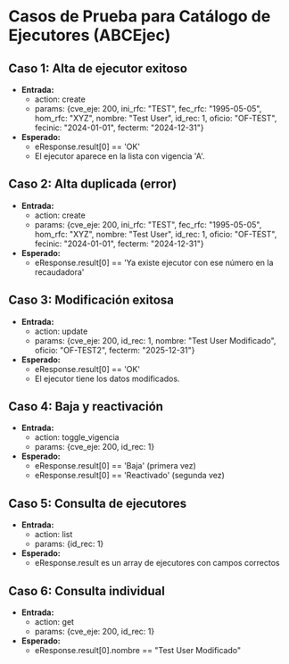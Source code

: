 # Casos de Prueba para Catálogo de Ejecutores (ABCEjec)

## Caso 1: Alta de ejecutor exitoso
- **Entrada:**
  - action: create
  - params: {cve_eje: 200, ini_rfc: "TEST", fec_rfc: "1995-05-05", hom_rfc: "XYZ", nombre: "Test User", id_rec: 1, oficio: "OF-TEST", fecinic: "2024-01-01", fecterm: "2024-12-31"}
- **Esperado:**
  - eResponse.result[0] == 'OK'
  - El ejecutor aparece en la lista con vigencia 'A'.

## Caso 2: Alta duplicada (error)
- **Entrada:**
  - action: create
  - params: {cve_eje: 200, ini_rfc: "TEST", fec_rfc: "1995-05-05", hom_rfc: "XYZ", nombre: "Test User", id_rec: 1, oficio: "OF-TEST", fecinic: "2024-01-01", fecterm: "2024-12-31"}
- **Esperado:**
  - eResponse.result[0] == 'Ya existe ejecutor con ese número en la recaudadora'

## Caso 3: Modificación exitosa
- **Entrada:**
  - action: update
  - params: {cve_eje: 200, id_rec: 1, nombre: "Test User Modificado", oficio: "OF-TEST2", fecterm: "2025-12-31"}
- **Esperado:**
  - eResponse.result[0] == 'OK'
  - El ejecutor tiene los datos modificados.

## Caso 4: Baja y reactivación
- **Entrada:**
  - action: toggle_vigencia
  - params: {cve_eje: 200, id_rec: 1}
- **Esperado:**
  - eResponse.result[0] == 'Baja' (primera vez)
  - eResponse.result[0] == 'Reactivado' (segunda vez)

## Caso 5: Consulta de ejecutores
- **Entrada:**
  - action: list
  - params: {id_rec: 1}
- **Esperado:**
  - eResponse.result es un array de ejecutores con campos correctos

## Caso 6: Consulta individual
- **Entrada:**
  - action: get
  - params: {cve_eje: 200, id_rec: 1}
- **Esperado:**
  - eResponse.result[0].nombre == "Test User Modificado"
